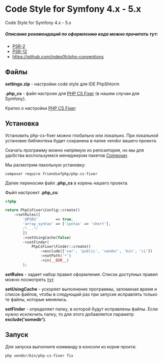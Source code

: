 Code Style for Symfony 4.x - 5.x
================================
Code Style for Symfony 4.x - 5.x

##### Описание рекомендаций по оформлению кода можно прочитать тут: 

- [PSR-2](https://www.php-fig.org/psr/psr-2/)
- [PSR-12](https://www.php-fig.org/psr/psr-12/)
- https://github.com/index0h/php-conventions

Файлы
------
**settings.zip** - настройки code style для IDE PhpShtorm

**.php_cs** - файл настроек для [PHP CS Fixer](https://cs.symfony.com/) (в нашем случаи для Symfony).

Кратко о настройки [PHP CS Fixer](https://cs.symfony.com/):

Установка
---------
Установить php-cs-fixer можно глобально или локально. При локальной установке библиотека будет сохранена в папке vendor вашего проекта.

Cкачать программу можно напрямую из репозитория, но мы для удобства воспользуемся менеджером пакетов [Composer](http://getcomposer.org/download/).

Мы расмотрим лакольную установку:
```
composer require friendsofphp/php-cs-fixer
```

Далее переносим файл **.php_cs** в корень нашего проекта.

Фыйл настроект **.php_cs**:

```php
<?php

return PhpCsFixer\Config::create()
    ->setRules([
        '@PSR2'        => true,
        'array_syntax' => ['syntax' => 'short'],
        /*...*/
        ])
        ->setUsingCache(false)
        ->setFinder(
            PhpCsFixer\Finder::create()
                ->exclude(['var', 'public', 'vendor', 'bin', 'ci'])
                ->notPath('*')
                ->in(__DIR__)
        );

```
**setRules** - задает набор правил оформления. Список доступных правил можно посмотреть [тут](https://mlocati.github.io/php-cs-fixer-configurator/#version:2.16)

**setUsingCache** - ускоряет выполнение программы, запоминая время и список файлов, чтобы в следующий раз при запуске исправлять только те файлы, которые менялись. 

**setFinder** - определяет папку, в которой будут исправлены файлы. Если нужно исключить папку, то для этого добавляется параметр **exclude('somedir')**.

Запуск
------
Для запуска выполните комманду в консоли из корня прокта:
```
php vendor/bin/php-cs-fixer fix
```